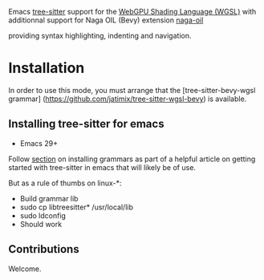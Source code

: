 
Emacs [tree-sitter](https://tree-sitter.github.io/tree-sitter/) support for the [WebGPU Shading Language (WGSL)](https://gpuweb.github.io/gpuweb/wgsl.html) with additionnal support for Naga OIL (Bevy) extension 
[naga-oil](https://github.com/bevyengine/naga_oil)

providing syntax highlighting, indenting and navigation.


# Installation

In order to use this mode, you must arrange that the [tree-sitter-bevy-wgsl grammar]
(https://github.com/jatimix/tree-sitter-wgsl-bevy) is available.

## Installing tree-sitter for emacs

* Emacs 29+

Follow [section](https://www.masteringemacs.org/article/how-to-get-started-tree-sitter#installing-the-language-grammars) 
on installing grammars as part of a helpful article on getting started with tree-sitter in emacs that will likely be of use.

But as a rule of thumbs on linux-*:
- Build grammar lib
- sudo cp libtreesitter* /usr/local/lib
- sudo ldconfig
- Should work

## Contributions

Welcome.


